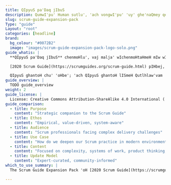 ```yaml
---
title: QIpyuS pa'Daq jIbuS
description: QumwI'pu' Human sutlu', 'ach vongwI'pu' 'uy' ghe'naQmey qengbogh toy'wI', ghe''naQmey le' ghaH . pay' jonpIn wa'DIch je, pay' ghu' je. naDevvo' yInchoH 'ej naDqu' muSHa'ghachchaj, jIQublaHbe' 'e' vI'Iprup.
slug: scrum-guide-expansion-pack
Type: "guide"
Layout: "root"
categories: [headline]
brand:
  bg_colour: "#0072B2"
  image: "images/scrum-guide-expansion-pack-logo-solo.png"
guide_whatis: |
  **QIpyuS pa'Daq jIbuS** chenmoHlu', vaj malja' wIchenmoHtaHmeH mIw wIchoHtaH; nom.

  [2020 Scrum Guide](https://scrumguides.org/scrum-guide.html) pIHbej, 'ach QaplaHbogh toy'wI'pu' rut SIv: chay' ngoQmey wItlha', chay' De'wI' valwI' lo' 'ej chay' QIpyuS nap wItamtaH ghu'vetlhDaq ghoSbogh.

  QIpyuS ghantoH chu' 'oHbe'; 'ach QIpyuS ghantoH lISmeH Qutlhlaw'vam 'oH. chut chu' vInobbe' neH, 'ach QIpyuS yab, chenmoHmeH nab, 'ej lugh vItlhutlhmeH Qutlh Qav. pIq QubmeH, choHmeH, 'ej QeDpIn chavmeH QaHlaH ghom, pagh Qubchu'bogh, Qapchu'bogh, valbogh ghu' Daq.
guide_overview: |
  TODO guide_overview
weight: 2
guide_license: |
  License: Creative Commons Attribution-ShareAlike 4.0 International ( CC BY-SA 4.0  ).
guide_comparison:
  - title: Purpose
    content: "Strategic companion to the Scrum Guide"
  - title: Ethos
    content: "Empirical, value-driven, system-aware"
  - title: Audience
    content: "Scrum professionals facing complex delivery challenges"
  - title: Use Case
    content: "How do we deepen our Scrum practice in modern environments?"
  - title: Content
    content: "Focused on complexity, systems of work, product thinking, and leadership"
  - title: Update Model
    content: "Expert-curated, community-informed"
which_to_use_summary: |
  The Scrum Guide Expansion Pack 'oH [2020 Scrum Guide](https://scrumguides.org) potlhqu' boQ'e', wejlogh tIQbogh Dochmey rurchugh, 'ach DaHjaj Qapchu' lo'laHghachDaq. Qatlhbogh product ghommey vItu'laHmeH, QulwI'pu'vaD QaH 'oH. Scrum qejmeH De' potlh wIlaHqu'moH, 'ej complexity, product SIgh, Qap Seghmey, DevwI'ghach je wItuQmoH. Scrum DevwI'ghach je empiricism je tlhoS wIlo'taH. 'Itlhqu' ghItlhqa'be' 'oH; neH DuHmey chu' 'oH Qutlhbogh Qapchu' 'ej nIvbogh delivery nIv law' Hoch nIv puS, poH nI'qu' lo'laHghachDaq.

---
```

